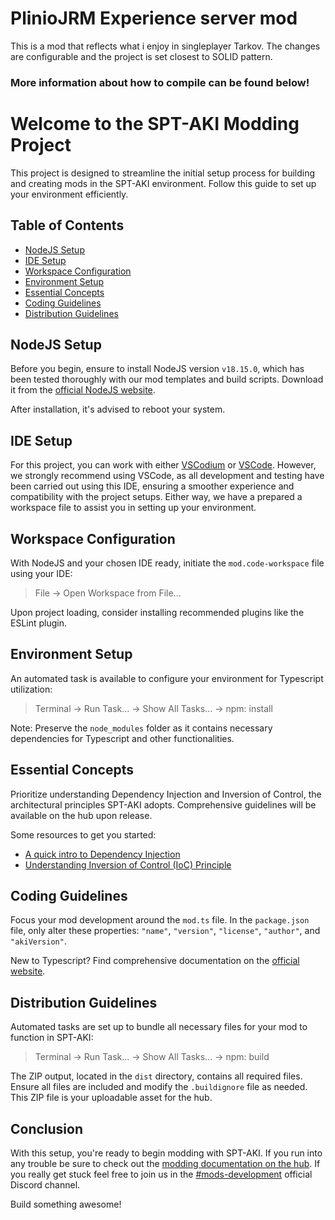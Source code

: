 # PlinioJRM Experience server mod

This is a mod that reflects what i enjoy in singleplayer Tarkov. The changes are configurable and the project is set closest to SOLID pattern.

### More information about how to compile can be found below!

# Welcome to the SPT-AKI Modding Project

This project is designed to streamline the initial setup process for building and creating mods in the SPT-AKI environment. Follow this guide to set up your environment efficiently.

## **Table of Contents**
- [NodeJS Setup](#nodejs-setup)
- [IDE Setup](#ide-setup)
- [Workspace Configuration](#workspace-configuration)
- [Environment Setup](#environment-setup)
- [Essential Concepts](#essential-concepts)
- [Coding Guidelines](#coding-guidelines)
- [Distribution Guidelines](#distribution-guidelines)

## **NodeJS Setup**

Before you begin, ensure to install NodeJS version `v18.15.0`, which has been tested thoroughly with our mod templates and build scripts. Download it from the [official NodeJS website](https://nodejs.org/).

After installation, it's advised to reboot your system.

## **IDE Setup**

For this project, you can work with either [VSCodium](https://vscodium.com/) or [VSCode](https://code.visualstudio.com/). However, we strongly recommend using VSCode, as all development and testing have been carried out using this IDE, ensuring a smoother experience and compatibility with the project setups. Either way, we have a prepared a workspace file to assist you in setting up your environment.

## **Workspace Configuration**

With NodeJS and your chosen IDE ready, initiate the `mod.code-workspace` file using your IDE:

> File -> Open Workspace from File...

Upon project loading, consider installing recommended plugins like the ESLint plugin.

## **Environment Setup**

An automated task is available to configure your environment for Typescript utilization:

> Terminal -> Run Task... -> Show All Tasks... -> npm: install

Note: Preserve the `node_modules` folder as it contains necessary dependencies for Typescript and other functionalities.

## **Essential Concepts**

Prioritize understanding Dependency Injection and Inversion of Control, the architectural principles SPT-AKI adopts. Comprehensive guidelines will be available on the hub upon release.

Some resources to get you started:
 - [A quick intro to Dependency Injection](https://www.freecodecamp.org/news/a-quick-intro-to-dependency-injection-what-it-is-and-when-to-use-it-7578c84fa88f/)
 - [Understanding Inversion of Control (IoC) Principle](https://medium.com/@amitkma/understanding-inversion-of-control-ioc-principle-163b1dc97454)

## **Coding Guidelines**

Focus your mod development around the `mod.ts` file. In the `package.json` file, only alter these properties: `"name"`, `"version"`, `"license"`, `"author"`, and `"akiVersion"`. 

New to Typescript? Find comprehensive documentation on the [official website](https://www.typescriptlang.org/docs/).

## **Distribution Guidelines**

Automated tasks are set up to bundle all necessary files for your mod to function in SPT-AKI:

> Terminal -> Run Task... -> Show All Tasks... -> npm: build

The ZIP output, located in the `dist` directory, contains all required files. Ensure all files are included and modify the `.buildignore` file as needed. This ZIP file is your uploadable asset for the hub.

## **Conclusion**

With this setup, you're ready to begin modding with SPT-AKI. If you run into any trouble be sure to check out the [modding documentation on the hub](https://hub.sp-tarkov.com/doc/lexicon/66-modding/). If you really get stuck feel free to join us in the [#mods-development](https://discord.com/channels/875684761291599922/875803116409323562) official Discord channel.

Build something awesome!
